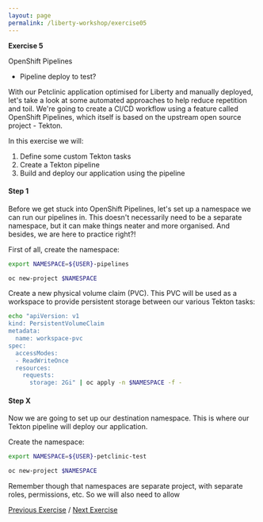 ```yaml
---
layout: page
permalink: /liberty-workshop/exercise05
---
```

__Exercise 5__

OpenShift Pipelines

- Pipeline deploy to test?

With our Petclinic application optimised for Liberty and manually deployed, let's take a look at some automated approaches to help reduce repetition and toil. We're going to create a CI/CD workflow using a feature called OpenShift Pipelines, which itself is based on the upstream open source project - Tekton.

In this exercise we will:
1. Define some custom Tekton tasks
1. Create a Tekton pipeline
1. Build and deploy our application using the pipeline

#### Step 1
Before we get stuck into OpenShift Pipelines, let's set up a namespace we can run our pipelines in. This doesn't necessarily need to be a separate namespace, but it can make things neater and more organised. And besides, we are here to practice right?!

First of all, create the namespace:
```bash
export NAMESPACE=${USER}-pipelines

oc new-project $NAMESPACE
```

Create a new physical volume claim (PVC). This PVC will be used as a workspace to provide persistent storage between our various Tekton tasks:
```bash
echo "apiVersion: v1
kind: PersistentVolumeClaim
metadata:
  name: workspace-pvc
spec:
  accessModes:
  - ReadWriteOnce
  resources:
    requests:
      storage: 2Gi" | oc apply -n $NAMESPACE -f -
```



#### Step X
Now we are going to set up our destination namespace. This is where our Tekton pipeline will deploy our application.

Create the namespace:
```bash
export NAMESPACE=${USER}-petclinic-test

oc new-project $NAMESPACE
```

Remember though that namespaces are separate project, with separate roles, permissions, etc. So we will also need to allow

[Previous Exercise](exercise04) / [Next Exercise](exercise06)
